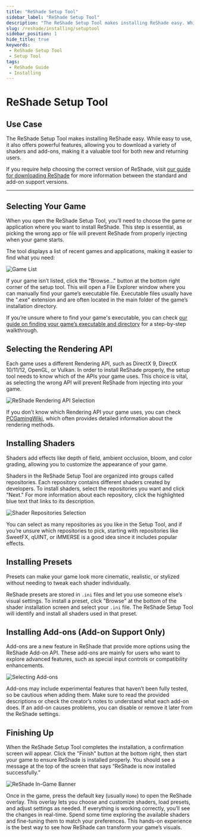 ```yaml
---
title: "ReShade Setup Tool"
sidebar_label: "ReShade Setup Tool"
description: "The ReShade Setup Tool makes installing ReShade easy. While easy to use, it also offers powerful features, allowing you to download a variety of shaders and add-ons."
slug: /reshade/installing/setuptool
sidebar_position: 1
hide_title: true
keywords: 
 - ReShade Setup Tool
 - Setup Tool
tags:
 - ReShade Guide
 - Installing
---
```


# ReShade Setup Tool 

## Use Case
The ReShade Setup Tool makes installing ReShade easy. While easy to use, it also offers powerful features, allowing you to download a variety of shaders and add-ons, making it a valuable tool for both new and returning users.

If you require help choosing the correct version of ReShade, visit [our guide for downloading ReShade](../downloading) for more information between the standard and add-on support versions.

---

## Selecting Your Game
When you open the ReShade Setup Tool, you’ll need to choose the game or application where you want to install ReShade. This step is essential, as picking the wrong app or file will prevent ReShade from properly injecting when your game starts. 

The tool displays a list of recent games and applications, making it easier to find what you need:

![Game List](./images/setupgamelist.webp)

If your game isn’t listed, click the "Browse..." button at the bottom right corner of the setup tool. This will open a File Explorer window where you can manually find your game’s executable file. Executable files usually have the ".exe" extension and are often located in the main folder of the game’s installation directory.

If you’re unsure where to find your game's executable, you can check [our guide on finding your game’s executable and directory](/additionalguides/03findgameexecutable) for a step-by-step walkthrough.

## Selecting the Rendering API
Each game uses a different Rendering API, such as DirectX 9, DirectX 10/11/12, OpenGL, or Vulkan. In order to install ReShade properly, the setup tool needs to know which of the APIs your game uses. This choice is vital, as selecting the wrong API will prevent ReShade from injecting into your game.

![ReShade Rendering API Selection](./images/setuprenderingapi.webp)

If you don’t know which Rendering API your game uses, you can check [PCGamingWiki](https://pcgamingwiki.com), which often provides detailed information about the rendering methods.

## Installing Shaders
Shaders add effects like depth of field, ambient occlusion, bloom, and color grading, allowing you to customize the appearance of your game. 

Shaders in the ReShade Setup Tool are organized into groups called repositories. Each repository contains different shaders created by developers. To install shaders, select the repositories you want and click "Next." For more information about each repository, click the highlighted blue text that links to its description.

![Shader Repositories Selection](./images/setupshaderselect.webp)

You can select as many repositories as you like in the Setup Tool, and if you’re unsure which repositories to pick, starting with repositories like SweetFX, qUINT, or iMMERSE is a good idea since it includes popular effects.

## Installing Presets
Presets can make your game look more cinematic, realistic, or stylized without needing to tweak each shader individually.

ReShade presets are stored in `.ini` files and let you use someone else’s visual settings. To install a preset, click "Browse" at the bottom of the shader installation screen and select your `.ini` file. The ReShade Setup Tool will identify and install all shaders used in that preset.

## Installing Add-ons (Add-on Support Only)
Add-ons are a new feature in ReShade that provide more options using the ReShade Add-on API. These add-ons are mainly for users who want to explore advanced features, such as special input controls or compatibility enhancements.

![Selecting Add-ons](./images/setupaddons.webp)

Add-ons may include experimental features that haven’t been fully tested, so be cautious when adding them. Make sure to read the provided descriptions or check the creator’s notes to understand what each add-on does. If an add-on causes problems, you can disable or remove it later from the ReShade settings.

## Finishing Up
When the ReShade Setup Tool completes the installation, a confirmation screen will appear. Click the "Finish" button at the bottom right, then start your game to ensure ReShade is installed properly. You should see a message at the top of the screen that says “ReShade is now installed successfully.”

![ReShade In-Game Banner](./images/reshadeinstalled.webp)

Once in the game, press the default key (usually `Home`) to open the ReShade overlay. This overlay lets you choose and customize shaders, load presets, and adjust settings as needed. If everything is working correctly, you’ll see the changes in real-time. Spend some time exploring the available shaders and fine-tuning them to match your preferences. This hands-on experience is the best way to see how ReShade can transform your game’s visuals.